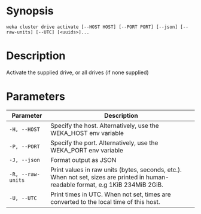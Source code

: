# Synopsis

```weka cluster drive activate [--HOST HOST] [--PORT PORT] [--json] [--raw-units] [--UTC] [<uuids>]...```

# Description

Activate the supplied drive, or all drives (if none supplied)

# Parameters

| Parameter | Description |
| --------- | ----------- |
| `-H, --HOST` | Specify the host. Alternatively, use the WEKA_HOST env variable |
| `-P, --PORT` | Specify the port. Alternatively, use the WEKA_PORT env variable |
| `-J, --json` | Format output as JSON |
| `-R, --raw-units` | Print values in raw units (bytes, seconds, etc.). When not set, sizes are printed in human-readable format, e.g 1KiB 234MiB 2GiB. |
| `-U, --UTC` | Print times in UTC. When not set, times are converted to the local time of this host. |
